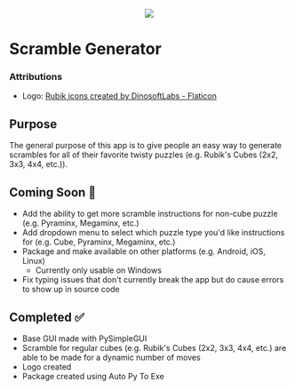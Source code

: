 <p align="center"> <img src="/images/logo.ico" /> </p>

# Scramble Generator

### Attributions

- Logo: <a href="https://www.flaticon.com/free-icons/rubik" title="Rubik icons">Rubik icons created by DinosoftLabs - Flaticon</a>

## Purpose

The general purpose of this app is to give people an easy way to generate scrambles for all of their favorite twisty puzzles (e.g. Rubik's Cubes (2x2, 3x3, 4x4, etc.)).

## Coming Soon :construction:

- Add the ability to get more scramble instructions for non-cube puzzle (e.g. Pyraminx, Megaminx, etc.)
- Add dropdown menu to select which puzzle type you'd like instructions for (e.g. Cube, Pyraminx, Megaminx, etc.)
- Package and make available on other platforms (e.g. Android, iOS, Linux)
  - Currently only usable on Windows
- Fix typing issues that don't currently break the app but do cause errors to show up in source code


## Completed :white_check_mark:

- Base GUI made with PySimpleGUI
- Scramble for regular cubes (e.g. Rubik's Cubes (2x2, 3x3, 4x4, etc.) are able to be made for a dynamic number of moves
- Logo created
- Package created using Auto Py To Exe
